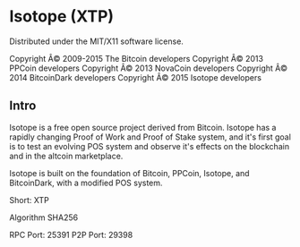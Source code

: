 Isotope (XTP)
===================
Distributed under the MIT/X11 software license.

Copyright Â© 2009-2015 The Bitcoin developers
Copyright Â© 2013 PPCoin developers
Copyright Â© 2013 NovaCoin developers
Copyright Â© 2014 BitcoinDark developers
Copyright Â© 2015 Isotope developers

Intro
-----
Isotope is a free open source project derived from Bitcoin. Isotope has a rapidly changing Proof of Work and Proof of Stake system, and it's first goal is to test an evolving POS system and observe it's effects on the blockchain and in the altcoin marketplace.

Isotope is built on the foundation of Bitcoin, PPCoin, Isotope, and BitcoinDark, with a modified POS system.

Short: XTP

Algorithm SHA256


RPC Port: 25391
P2P Port: 29398 


